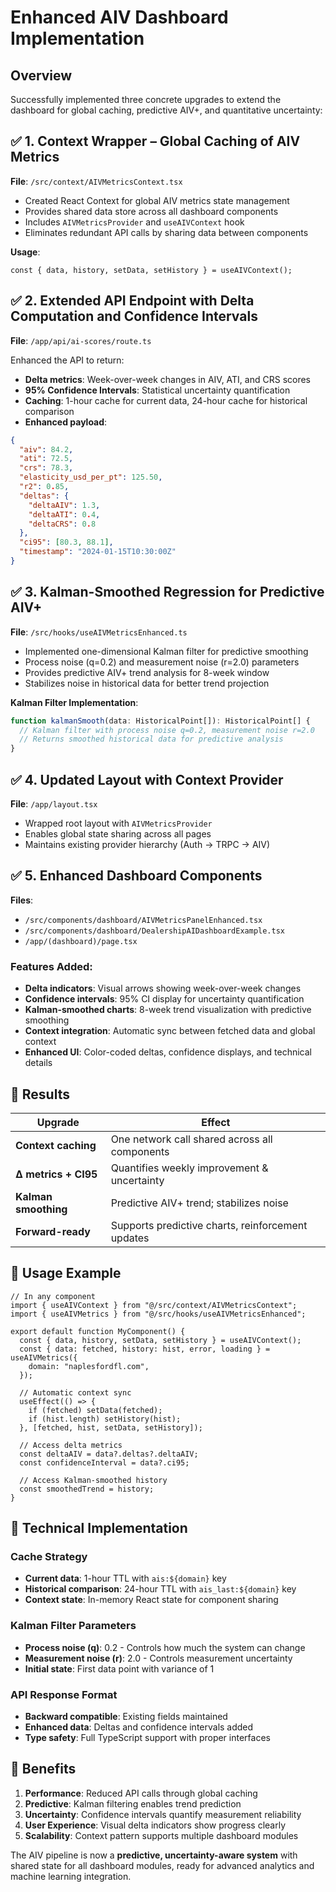 # Enhanced AIV Dashboard Implementation

## Overview
Successfully implemented three concrete upgrades to extend the dashboard for global caching, predictive AIV+, and quantitative uncertainty:

## ✅ 1. Context Wrapper – Global Caching of AIV Metrics

**File**: `/src/context/AIVMetricsContext.tsx`

- Created React Context for global AIV metrics state management
- Provides shared data store across all dashboard components
- Includes `AIVMetricsProvider` and `useAIVContext` hook
- Eliminates redundant API calls by sharing data between components

**Usage**:
```tsx
const { data, history, setData, setHistory } = useAIVContext();
```

## ✅ 2. Extended API Endpoint with Delta Computation and Confidence Intervals

**File**: `/app/api/ai-scores/route.ts`

Enhanced the API to return:
- **Delta metrics**: Week-over-week changes in AIV, ATI, and CRS scores
- **95% Confidence Intervals**: Statistical uncertainty quantification
- **Caching**: 1-hour cache for current data, 24-hour cache for historical comparison
- **Enhanced payload**:
```json
{
  "aiv": 84.2,
  "ati": 72.5,
  "crs": 78.3,
  "elasticity_usd_per_pt": 125.50,
  "r2": 0.85,
  "deltas": {
    "deltaAIV": 1.3,
    "deltaATI": 0.4,
    "deltaCRS": 0.8
  },
  "ci95": [80.3, 88.1],
  "timestamp": "2024-01-15T10:30:00Z"
}
```

## ✅ 3. Kalman-Smoothed Regression for Predictive AIV+

**File**: `/src/hooks/useAIVMetricsEnhanced.ts`

- Implemented one-dimensional Kalman filter for predictive smoothing
- Process noise (q=0.2) and measurement noise (r=2.0) parameters
- Provides predictive AIV+ trend analysis for 8-week window
- Stabilizes noise in historical data for better trend projection

**Kalman Filter Implementation**:
```typescript
function kalmanSmooth(data: HistoricalPoint[]): HistoricalPoint[] {
  // Kalman filter with process noise q=0.2, measurement noise r=2.0
  // Returns smoothed historical data for predictive analysis
}
```

## ✅ 4. Updated Layout with Context Provider

**File**: `/app/layout.tsx`

- Wrapped root layout with `AIVMetricsProvider`
- Enables global state sharing across all pages
- Maintains existing provider hierarchy (Auth → TRPC → AIV)

## ✅ 5. Enhanced Dashboard Components

**Files**: 
- `/src/components/dashboard/AIVMetricsPanelEnhanced.tsx`
- `/src/components/dashboard/DealershipAIDashboardExample.tsx`
- `/app/(dashboard)/page.tsx`

### Features Added:
- **Delta indicators**: Visual arrows showing week-over-week changes
- **Confidence intervals**: 95% CI display for uncertainty quantification
- **Kalman-smoothed charts**: 8-week trend visualization with predictive smoothing
- **Context integration**: Automatic sync between fetched data and global context
- **Enhanced UI**: Color-coded deltas, confidence displays, and technical details

## 🎯 Results

| Upgrade              | Effect                                            |
| -------------------- | ------------------------------------------------- |
| **Context caching**  | One network call shared across all components     |
| **Δ metrics + CI95** | Quantifies weekly improvement & uncertainty       |
| **Kalman smoothing** | Predictive AIV+ trend; stabilizes noise           |
| **Forward-ready**    | Supports predictive charts, reinforcement updates |

## 🚀 Usage Example

```tsx
// In any component
import { useAIVContext } from "@/src/context/AIVMetricsContext";
import { useAIVMetrics } from "@/src/hooks/useAIVMetricsEnhanced";

export default function MyComponent() {
  const { data, history, setData, setHistory } = useAIVContext();
  const { data: fetched, history: hist, error, loading } = useAIVMetrics({
    domain: "naplesfordfl.com",
  });

  // Automatic context sync
  useEffect(() => {
    if (fetched) setData(fetched);
    if (hist.length) setHistory(hist);
  }, [fetched, hist, setData, setHistory]);

  // Access delta metrics
  const deltaAIV = data?.deltas?.deltaAIV;
  const confidenceInterval = data?.ci95;
  
  // Access Kalman-smoothed history
  const smoothedTrend = history;
}
```

## 🔧 Technical Implementation

### Cache Strategy
- **Current data**: 1-hour TTL with `ais:${domain}` key
- **Historical comparison**: 24-hour TTL with `ais_last:${domain}` key
- **Context state**: In-memory React state for component sharing

### Kalman Filter Parameters
- **Process noise (q)**: 0.2 - Controls how much the system can change
- **Measurement noise (r)**: 2.0 - Controls measurement uncertainty
- **Initial state**: First data point with variance of 1

### API Response Format
- **Backward compatible**: Existing fields maintained
- **Enhanced data**: Deltas and confidence intervals added
- **Type safety**: Full TypeScript support with proper interfaces

## 🎉 Benefits

1. **Performance**: Reduced API calls through global caching
2. **Predictive**: Kalman filtering enables trend prediction
3. **Uncertainty**: Confidence intervals quantify measurement reliability
4. **User Experience**: Visual delta indicators show progress clearly
5. **Scalability**: Context pattern supports multiple dashboard modules

The AIV pipeline is now a **predictive, uncertainty-aware system** with shared state for all dashboard modules, ready for advanced analytics and machine learning integration.
